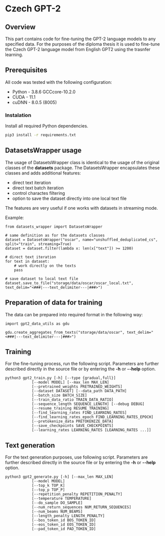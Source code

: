 # Czech GPT-2

## Overview
This part contains code for fine-tuning the GPT-2 language models to any specified data. For the purposes of the diploma thesis it is used to fine-tune the Czech GPT-2 language model from English GPT2 using the trasnfer learning.

## Prerequisites
All code was tested with the following configuration:
* Python - 3.8.6 GCCcore-10.2.0
* CUDA - 11.1
* cuDNN - 8.0.5 (8005)

### Instalation
Install all required Python dependencies.
```bash
pip3 install -r requirements.txt
```

## DatasetsWrapper usage
The usage of DatasetsWrapper class is identical to the usage of the original classes of the **datasets** package. The DatasetsWrapper encapsulates these classes and adds additional features:
- direct text iteration
- direct text batch iteration
- control charactes filtering
- option to save the dataset directly into one local text file

The features are very useful if one works with datasets in streaming mode.

Example:
```python3
from datasets_wrapper import DatasetsWrapper

# same definition as for the datasets classes
dataset = DatasetsWrapper("oscar", name="unshuffled_deduplicated_cs", split="train", streaming=True)
dataset = dataset.filter(lambda x: len(x["text"]) >= 1200)

# direct text iteration
for text in dataset:
    # work directly on the texts
    pass

# save dataset to local text file
dataset.save_to_file("storage/data/oscar/oscar_local.txt", text_delim="<###|---text_delimiter---|###>")
```

## Preparation of data for training
The data can be prepared into required format in the following way:
```python3
import gpt2_data_utils as gdu

gdu.create_aggregates_from_texts("storage/data/oscar", text_delim="<###|---text_delimiter---|###>")
```

## Training
For the fine-tuning process, run the following script. Parameters are further described directly in the source file or by entering the **-h** or **--help** option.
```python3
python3 gpt2_train.py [-h] [--type {gradual,full}] 
            [--model MODEL] [--max_len MAX_LEN] 
            [--pretrained_weights PRETRAINED_WEIGHTS] 
            [--dataset DATASET] [--data_path DATA_PATH] 
            [--batch_size BATCH_SIZE]
            [--train_data_ratio TRAIN_DATA_RATIO] 
            [--sequence_length SEQUENCE_LENGTH] [--debug DEBUG] 
            [--resume_training RESUME_TRAINING] 
            [--find_learning_rates FIND_LEARNING_RATES]
            [--find_learning_rates_epoch FIND_LEARNING_RATES_EPOCH]
            [--pretokenize_data PRETOKENIZE_DATA] 
            [--save_checkpoints SAVE_CHECKPOINTS] 
            [--learning_rates LEARNING_RATES [LEARNING_RATES ...]]
```

## Text generation
For the text generation purposes, use following script. Parameters are further described directly in the source file or by entering the **-h** or **--help** option.
```python3
python3 gpt2_generate.py [-h] [--max_len MAX_LEN] 
            [--model MODEL] 
            [--top_k TOP_K] 
            [--top_p TOP_P] 
            [--repetition_penalty REPETITION_PENALTY] 
            [--temperature TEMPERATURE] 
            [--do_sample DO_SAMPLE]
            [--num_return_sequences NUM_RETURN_SEQUENCES]
            [--num_beams NUM_BEAMS]
            [--length_penalty LENGTH_PENALTY] 
            [--bos_token_id BOS_TOKEN_ID] 
            [--eos_token_id EOS_TOKEN_ID]
            [--pad_token_id PAD_TOKEN_ID]
```